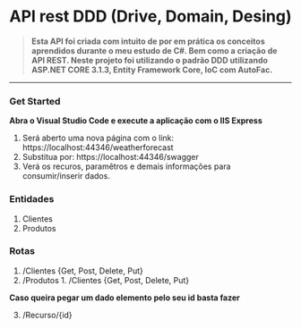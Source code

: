 # API rest DDD (Drive, Domain, Desing)

>**Esta API foi criada com intuito de por em prática os conceitos aprendidos durante o meu estudo
de C#. Bem como a criação de API REST.
Neste projeto foi utilizando o padrão DDD utilizando ASP.NET CORE 3.1.3, 
Entity Framework Core, IoC com AutoFac.**
---

### Get Started
**Abra o Visual Studio Code e execute a aplicação com o IIS Express**
1. Será aberto uma nova página com o link: https://localhost:44346/weatherforecast 
2. Substitua por: https://localhost:44346/swagger
3. Verá os recuros, paramêtros e demais informações para consumir/inserir dados.

### Entidades 
1. Clientes
2. Produtos

### Rotas  
1. /Clientes {Get, Post, Delete, Put}
2. /Produtos 1. /Clientes {Get, Post, Delete, Put}

**Caso queira pegar um dado elemento pelo seu id basta fazer**

3. /Recurso/{id}

